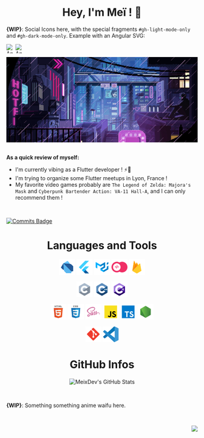 <h1 align="center">Hey, I'm Meï ! 🦾</h1>

**{WIP}**: Social Icons here, with the special fragments `#gh-light-mode-only` and `#gh-dark-mode-only`. Example with an Angular SVG:

<img src="https://raw.githubusercontent.com/simple-icons/simple-icons/develop/icons/angular.svg#gh-light-mode-only" alt="Angular" align=left width=24 height=24><img src="https://raw.githubusercontent.com/simple-icons/simple-icons/develop/assets/readme/angular-white.svg#gh-dark-mode-only" alt="Angular" align=left width=24 height=24>

<br>
<br>

<img align="center" alt="Cyberpunkish Pixel Art City" src="https://raw.githubusercontent.com/MeixDev/MeixDev/master/assets/cyberpunk.gif">

<br>
<br>

**As a quick review of myself:**

- I'm currently vibing as a Flutter developer ! ⚡💙
- I'm trying to organize some Flutter meetups in Lyon, France !
- My favorite video games probably are `The Legend of Zelda: Majora's Mask` and `Cyberpunk Bartender Action: VA-11 Hall-A`, and I can only recommend them !

<br>

[![Commits Badge](https://badges.pufler.dev/commits/monthly/meixdev)](https://badges.pufler.dev)

<h1 align="center">Languages and Tools</h1>

<p align="center">
<a href="https://dart.dev/" target="_blank"><img title="Dart" alt="Dart" height="42px" src="https://raw.githubusercontent.com/MeixDev/MeixDev/master/language_and_tools/square/dart/dart.svg"></a>
<a href="https://flutter.dev/" target="_blank"><img title="Flutter" alt="Flutter" height="42px" src="https://raw.githubusercontent.com/MeixDev/MeixDev/master/language_and_tools/square/flutter/flutter.svg"></a>
<a href="https://docs.flutter.dev/development/ui/widgets/material" target="_blank"><img title="Flutter Material widgets" alt="Flutter Material widgets" height="42px" src="https://raw.githubusercontent.com/MeixDev/MeixDev/master/language_and_tools/square/material-ui/material-ui.svg"></a>
<a href="https://appwrite.io/" target="_blank"><img title="Appwrite" alt="Appwrite" height="42px" src="https://raw.githubusercontent.com/MeixDev/MeixDev/master/language_and_tools/square/appwrite/appwrite.svg"></a>
<a href="https://firebase.google.com/" target="_blank"><img title="Firebase" alt="Firebase" height="42px" src="https://raw.githubusercontent.com/MeixDev/MeixDev/master/language_and_tools/square/firebase/firebase.svg"></a>
</p>

<p align="center">
<img title="C" alt="C" height="42px" src="https://raw.githubusercontent.com/MeixDev/MeixDev/master/language_and_tools/square/c/c.svg">
<img title="C++" alt="C++" height="42px" src="https://raw.githubusercontent.com/MeixDev/MeixDev/master/language_and_tools/square/c++/c++.svg">
<img title="C#" alt="C#" height="42px" src="https://raw.githubusercontent.com/MeixDev/MeixDev/master/language_and_tools/square/c%23/c%23.svg">
</p>

<p align="center">
<img title="HTML5" alt="HTML5" height="42px" src="https://raw.githubusercontent.com/MeixDev/MeixDev/master/language_and_tools/square/html/html.svg">
<img title="CSS" alt="CSS" height="42px" src="https://raw.githubusercontent.com/MeixDev/MeixDev/master/language_and_tools/square/css/css.svg">
<a href="https://sass-lang.com/" target="_blank"><img title="Sass" alt="Sass" height="42px" src="https://raw.githubusercontent.com/MeixDev/MeixDev/master/language_and_tools/square/sass/sass.svg"></a>
<img title="JavaScript" alt="JavaScript" height="42px" src="https://raw.githubusercontent.com/MeixDev/MeixDev/master/language_and_tools/square/javascript/javascript.svg">
<a href="https://www.typescriptlang.org/" target="_blank"><img title="TypeScript" alt="TypeScript" height="42px" src="https://raw.githubusercontent.com/MeixDev/MeixDev/master/language_and_tools/square/typescript/typescript.svg"></a>
<a href="https://nodejs.org/en/" target="_blank"><img title="NodeJS" alt="NodeJS" height="42px" src="https://raw.githubusercontent.com/MeixDev/MeixDev/master/language_and_tools/square/node/node.svg"></a>
</p>

<p align="center">
<a href="https://git-scm.com/" target="_blank"><img title="Git" alt="Git" height="42px" src="https://raw.githubusercontent.com/MeixDev/MeixDev/master/language_and_tools/square/git-scm/git-scm.svg"></a>
<a href="https://code.visualstudio.com/" target="_blank"><img title="VSCode" alt="VSCode" height="42px" src="https://raw.githubusercontent.com/MeixDev/MeixDev/master/language_and_tools/square/vscode/vscode.svg"></a>
</p>

<h1 align="center">GitHub Infos</h1>

<p align="center">
<img alt="MeixDev's GitHub Stats" align="center" src="https://github-readme-stats.vercel.app/api?username=meixdev&theme=synthwave&show_icons=true">
</p>

<br>

**{WIP}**: Something something anime waifu here.

<br>

<p align="end">
<img src="https://raw.githubusercontent.com/onimur/.github/master/.resources/support-buy-coffee.png" height="48px">
</p>